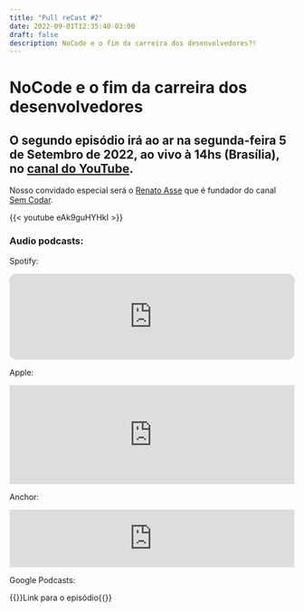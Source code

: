```yaml
---
title: "Pull reCast #2"
date: 2022-09-01T12:35:40-03:00
draft: false
description: NoCode e o fim da carreira dos desenvolvedores?!
---
```


# NoCode e o fim da carreira dos desenvolvedores

## O segundo episódio irá ao ar na segunda-feira 5 de Setembro de 2022, ao vivo à 14hs (Brasília), no [canal do YouTube](https://canal.pullrecast.dev).

<!-- :calendar: [Adicione aqui no seu calendário!](/calendar/ep002.ics) -->

Nosso convidado especial será o [Renato Asse](https://www.instagram.com/renatoasse/) que é fundador do canal [Sem Codar](https://www.youtube.com/c/RenatoAsse).

{{< youtube eAk9guHYHkI >}}

### Audio podcasts:

Spotify:

<iframe style="border-radius:12px" src="https://open.spotify.com/embed/episode/24ybhF2OrdxrRQY0V5CVP3?utm_source=generator" width="100%" height="152" frameBorder="0" allowfullscreen="" allow="autoplay; clipboard-write; encrypted-media; fullscreen; picture-in-picture" loading="lazy"></iframe>

Apple:

<iframe allow="autoplay *; encrypted-media *; fullscreen *; clipboard-write" frameborder="0" height="175" style="width:100%;max-width:660px;overflow:hidden;background:transparent;" sandbox="allow-forms allow-popups allow-same-origin allow-scripts allow-storage-access-by-user-activation allow-top-navigation-by-user-activation" src="https://embed.podcasts.apple.com/us/podcast/2-nocode-e-o-fim-da-carreira-dos-desenvolvedores/id1643158720?i=1000578459601"></iframe>

Anchor:

<iframe src="https://anchor.fm/pullrecast/embed/episodes/2---NoCode-e-o-fim-da-carreira-dos-desenvolvedores-e1ne2jg/a-a8fv6ih" height="102px" width="100%" frameborder="0" scrolling="no"></iframe>

Google Podcasts:

{{<link href="https://podcasts.google.com/feed/aHR0cHM6Ly9hbmNob3IuZm0vcy9iNDExYThjOC9wb2RjYXN0L3Jzcw/episode/OTI4M2NmZjMtOTY4My00MTlhLWI1NDQtYmYxMThjYzZlYjM5?sa=X&ved=0CAUQkfYCahcKEwjA4r7dr876AhUAAAAAHQAAAAAQCg">}}Link para o episódio{{</link>}}

